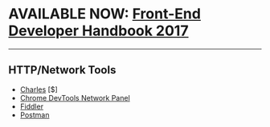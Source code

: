 # AVAILABLE NOW: [Front-End Developer Handbook 2017](https://frontendmasters.com/books/front-end-handbook/2017/)

***

## HTTP/Network Tools

* [Charles](http://www.charlesproxy.com/) [$]
* [Chrome DevTools Network Panel](https://developers.google.com/web/tools/chrome-devtools/profile/network-performance/resource-loading)
* [Fiddler](http://www.telerik.com/fiddler)
* [Postman](https://www.getpostman.com/)




































 






